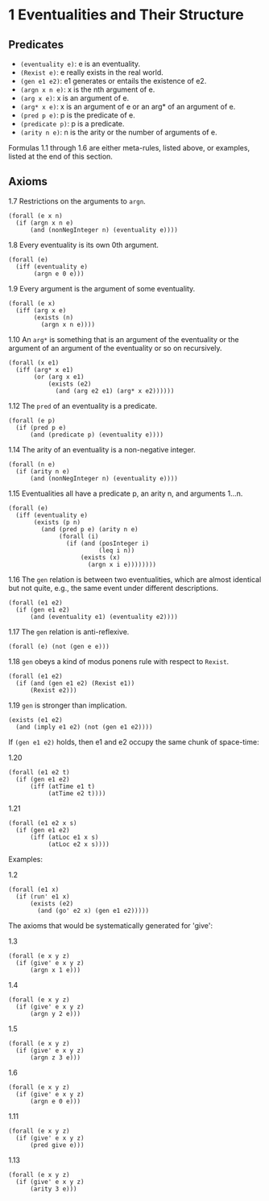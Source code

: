 # 1 Eventualities and Their Structure

## Predicates

- `(eventuality e)`: e is an eventuality.
- `(Rexist e)`: e really exists in the real world.
- `(gen e1 e2)`: e1 generates or entails the existence of e2.
- `(argn x n e)`: x is the nth argument of e.
- `(arg x e)`: x is an argument of e.
- `(arg* x e)`: x is an argument of e or an arg* of an argument of e.
- `(pred p e)`: p is the predicate of e.
- `(predicate p)`: p is a predicate.
- `(arity n e)`: n is the arity or the number of arguments of e.

Formulas 1.1 through 1.6 are either meta-rules, listed above, or examples,
listed at the end of this section.

## Axioms

1.7 Restrictions on the arguments to `argn`.

```
(forall (e x n)
  (if (argn x n e)
      (and (nonNegInteger n) (eventuality e))))
```

1.8 Every eventuality is its own 0th argument.

```
(forall (e)
  (iff (eventuality e)
       (argn e 0 e)))
```

1.9 Every argument is the argument of some eventuality.

```
(forall (e x)
  (iff (arg x e)
       (exists (n)
         (argn x n e))))
```

1.10 An `arg*` is something that is an argument of the eventuality or the
argument of an argument of the eventuality or so on recursively.

```
(forall (x e1)
  (iff (arg* x e1)
       (or (arg x e1)
           (exists (e2)
             (and (arg e2 e1) (arg* x e2))))))
```

1.12 The `pred` of an eventuality is a predicate.

```
(forall (e p)
  (if (pred p e)
      (and (predicate p) (eventuality e))))
```

1.14 The arity of an eventuality is a non-negative integer.

```
(forall (n e)
  (if (arity n e)
      (and (nonNegInteger n) (eventuality e))))
```

1.15 Eventualities all have a predicate p, an arity n, and arguments
1...n.

```
(forall (e)
  (iff (eventuality e)
       (exists (p n)
         (and (pred p e) (arity n e)
              (forall (i)
                (if (and (posInteger i)
                         (leq i n))
                    (exists (x)
                      (argn x i e))))))))
```

1.16 The `gen` relation is between two eventualities, which are almost
identical but not quite, e.g., the same event under different
descriptions.

```
(forall (e1 e2)
  (if (gen e1 e2)
      (and (eventuality e1) (eventuality e2))))
```

1.17 The `gen` relation is anti-reflexive.

```
(forall (e) (not (gen e e)))
```

1.18 `gen` obeys a kind of modus ponens rule with respect to `Rexist`.

```
(forall (e1 e2)
  (if (and (gen e1 e2) (Rexist e1))
      (Rexist e2)))
```

1.19 `gen` is stronger than implication.

```
(exists (e1 e2)
  (and (imply e1 e2) (not (gen e1 e2))))
```

If `(gen e1 e2)` holds, then e1 and e2 occupy the same chunk of space-time:

1.20
```
(forall (e1 e2 t)
  (if (gen e1 e2)
      (iff (atTime e1 t)
           (atTime e2 t))))
```

1.21
```
(forall (e1 e2 x s)
  (if (gen e1 e2)
      (iff (atLoc e1 x s)
           (atLoc e2 x s))))
```

Examples:

1.2
```
(forall (e1 x)
  (if (run' e1 x)
      (exists (e2)
        (and (go' e2 x) (gen e1 e2)))))
```

The axioms that would be systematically generated for 'give':

1.3
```
(forall (e x y z)
  (if (give' e x y z)
      (argn x 1 e)))
```

1.4
```
(forall (e x y z)
  (if (give' e x y z)
      (argn y 2 e)))
```

1.5
```
(forall (e x y z)
  (if (give' e x y z)
      (argn z 3 e)))
```

1.6
```
(forall (e x y z)
  (if (give' e x y z)
      (argn e 0 e)))
```

1.11
```
(forall (e x y z)
  (if (give' e x y z)
      (pred give e)))
```

1.13
```
(forall (e x y z)
  (if (give' e x y z)
      (arity 3 e)))
```
